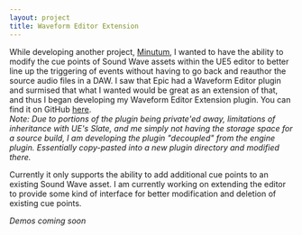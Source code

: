 ```yaml
---
layout: project
title: Waveform Editor Extension
---
```

<p>
While developing another project, <a href="minutum">Minutum</a>, I wanted to have the ability to modify the cue points of Sound Wave assets
within the UE5 editor to better line up the triggering of events without having to go back and reauthor the source audio files in a DAW. I saw that Epic had a Waveform Editor plugin and surmised that what I wanted would be great as an extension of that, and thus I began developing my Waveform Editor Extension plugin. You can find it on GitHub <a href="https://github.com/Vazumongr/Waveform-Editor-Extension">here</a>.
<br>
<em>Note: Due to portions of the plugin being private'ed away, limitations of inheritance with UE's Slate, and me simply not 
having the storage space for a source build, I am developing the plugin "decoupled" from the engine plugin. Essentially copy-pasted into 
a new plugin directory and modified there.
</em>
</p>

<p>
Currently it only supports the ability to add additional cue points to an existing Sound Wave asset. I am currently working on extending the editor
to provide some kind of interface for better modification and deletion of existing cue points.
</p>


<p>
    <em>Demos coming soon</em>
</p>